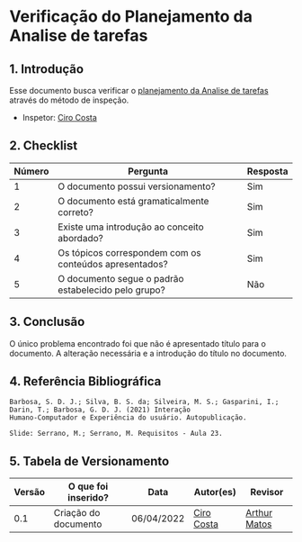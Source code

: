 # Verificação do Planejamento da Analise de tarefas

## 1. Introdução
Esse documento busca verificar o [planejamento da Analise de tarefas](../design-avaliacao-desenvolvimento/nivel-1/analise-de-tarefas.md) através do método de inspeção. 
- Inspetor: [Ciro Costa](https://github.com/ciro-c)


## 2. Checklist

Número | Pergunta | Resposta
---    |   ---    |    ---
1| O documento possui versionamento?| Sim
2| O documento está gramaticalmente correto?| Sim
3| Existe uma introdução ao conceito abordado?| Sim
4| Os tópicos correspondem com os conteúdos apresentados?| Sim
5| O documento segue o padrão estabelecido pelo grupo?| Não

## 3. Conclusão

O único problema encontrado foi que não é apresentado título para o documento. A alteração necessária e a introdução do título no documento.

## 4. Referência Bibliográfica
    Barbosa, S. D. J.; Silva, B. S. da; Silveira, M. S.; Gasparini, I.; Darin, T.; Barbosa, G. D. J. (2021) Interação
    Humano-Computador e Experiência do usuário. Autopublicação.

    Slide: Serrano, M.; Serrano, M. Requisitos - Aula 23.

## 5. Tabela de Versionamento
Versão |  O que foi inserido? | Data | Autor(es)| Revisor |
---- |----- | ---- | ---- | ---- |
0.1| Criação do documento | 06/04/2022| [Ciro Costa](https://github.com/ciro-c) | [Arthur Matos](https://github.com/Arthur-Gaudium) |